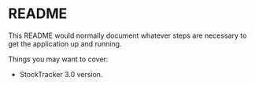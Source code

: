# README

This README would normally document whatever steps are necessary to get the
application up and running.

Things you may want to cover:

* StockTracker 3.0 version.